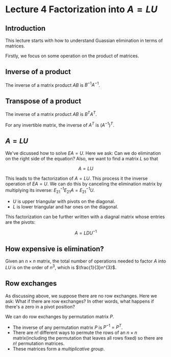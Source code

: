 # Lecture 4 Factorization into $A=LU$

## Introduction

This lecture starts with how to understand Guassian elimination in terms of matrices.

Firstly, we focus on some operation on the product of matrices.

## Inverse of a product

The inverse of a matrix product $AB$ is $B^{-1}A^{-1}$.

## Transpose of a product

The inverse of a matrix product $AB$ is $B^{T}A^{T}$.

For any invertible matrix, the inverse of $A^{T}$ is $(A^{-1})^{T}$.


## $A=LU$

We've dicussed how to solve $EA=U$. Here we ask: Can we do elimination on the right side of the equation? Also, we want to find a matrix $L$ so that

$$A=LU\tag{4-1}$$

This leads to the factorization of $A=LU$. This process it the inverse operation of $EA=U$. We can do this by canceling the elimination matrix by multiplying its inverse: $E_{21}^{-1}E_{21}A=E_{21}^{-1}U$.

- $U$ is upper triangular with pivots on the diagonal.
- $L$ is lower triangular and har ones on the diagonal.

This factorization can be further written with a diagnal matrix whose entries are the pivots:

$$A = LDU^{-1} \tag{4-2}$$

## How expensive is elimination?

Given an $n\times n$ matrix, the total number of operations needed to factor $A$ into $LU$ is on the order of $n^{3}$, which is $\frac{1}{3}n^{3}$.

## Row exchanges

As discussing above, we suppose there are no row exchanges. Here we ask: What if there are row exchanges? In other words, what happens if there's a zero in a pivot position?

We can do row exchanges by permutation matrix $P$.

- The inverse of any permutation matrix $P$ is $P^{-1} = P^{T}$.
- There are $n!$ different ways to permute the rows of an $n\times n$ matrix(including the permutation that leaves all rows fixed) so there are $n!$ permutation matrices.
- These matrices form a *multiplicative group*. 